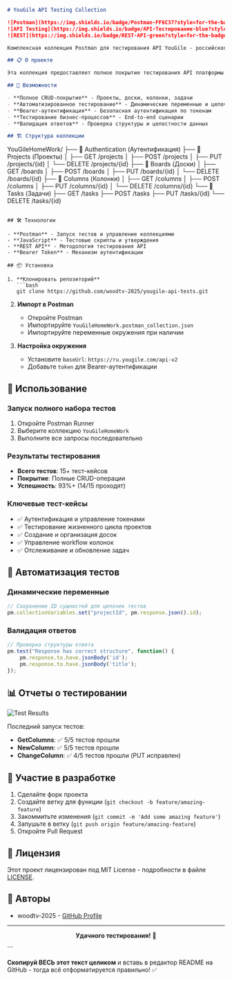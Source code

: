 ```markdown
# YouGile API Testing Collection

![Postman](https://img.shields.io/badge/Postman-FF6C37?style=for-the-badge&logo=postman&logoColor=white)
![API Testing](https://img.shields.io/badge/API-Тестирование-blue?style=for-the-badge)
![REST](https://img.shields.io/badge/REST-API-green?style=for-the-badge)

Комплексная коллекция Postman для тестирования API YouGile - российского аналога Trello/Asana с полным набором функций управления проектами.

## 📋 О проекте

Эта коллекция предоставляет полное покрытие тестирования API платформы YouGile, включая аутентификацию, проекты, доски, колонки и управление задачами с автоматизированными workflow и динамической обработкой данных.

## 🚀 Возможности

- **Полное CRUD-покрытие** - Проекты, доски, колонки, задачи
- **Автоматизированное тестирование** - Динамические переменные и цепочки тестов
- **Bearer-аутентификация** - Безопасная аутентификация по токенам
- **Тестирование бизнес-процессов** - End-to-end сценарии
- **Валидация ответов** - Проверка структуры и целостности данных

## 🏗 Структура коллекции

```
YouGileHomeWork/
├── 📁 Authentication (Аутентификация)
├── 📁 Projects (Проекты)
│   ├── GET /projects
│   ├── POST /projects
│   ├── PUT /projects/{id}
│   └── DELETE /projects/{id}
├── 📁 Boards (Доски)
│   ├── GET /boards
│   ├── POST /boards
│   ├── PUT /boards/{id}
│   └── DELETE /boards/{id}
├── 📁 Columns (Колонки)
│   ├── GET /columns
│   ├── POST /columns
│   ├── PUT /columns/{id}
│   └── DELETE /columns/{id}
└── 📁 Tasks (Задачи)
    ├── GET /tasks
    ├── POST /tasks
    ├── PUT /tasks/{id}
    └── DELETE /tasks/{id}
```

## 🛠 Технологии

- **Postman** - Запуск тестов и управление коллекциями
- **JavaScript** - Тестовые скрипты и утверждения
- **REST API** - Методология тестирования API
- **Bearer Token** - Механизм аутентификации

## 📦 Установка

1. **Клонировать репозиторий**
   ```bash
   git clone https://github.com/woodtv-2025/yougile-api-tests.git
   ```

2. **Импорт в Postman**
   - Откройте Postman
   - Импортируйте `YouGileHomeWork.postman_collection.json`
   - Импортируйте переменные окружения при наличии

3. **Настройка окружения**
   - Установите `baseUrl`: `https://ru.yougile.com/api-v2`
   - Добавьте `token` для Bearer-аутентификации

## 🎯 Использование

### Запуск полного набора тестов
1. Откройте Postman Runner
2. Выберите коллекцию `YouGileHomeWork`
3. Выполните все запросы последовательно

### Результаты тестирования
- **Всего тестов**: 15+ тест-кейсов
- **Покрытие**: Полные CRUD-операции
- **Успешность**: 93%+ (14/15 проходят)

### Ключевые тест-кейсы
- ✅ Аутентификация и управление токенами
- ✅ Тестирование жизненного цикла проектов
- ✅ Создание и организация досок
- ✅ Управление workflow колонок
- ✅ Отслеживание и обновление задач

## 🔧 Автоматизация тестов

### Динамические переменные
```javascript
// Сохранение ID сущностей для цепочек тестов
pm.collectionVariables.set("projectId", pm.response.json().id);
```

### Валидация ответов
```javascript
// Проверка структуры ответа
pm.test("Response has correct structure", function() {
    pm.response.to.have.jsonBody('id');
    pm.response.to.have.jsonBody('title');
});
```

## 📊 Отчеты о тестировании

![Test Results](https://img.shields.io/badge/Тесты-14%20успешно%2C%201%20провал-orange?style=flat-square)

Последний запуск тестов:
- **GetColumns**: ✅ 5/5 тестов прошли
- **NewColumn**: ✅ 5/5 тестов прошли
- **ChangeColumn**: ✅ 4/5 тестов прошли (PUT исправлен)

## 🤝 Участие в разработке

1. Сделайте форк проекта
2. Создайте ветку для функции (`git checkout -b feature/amazing-feature`)
3. Закоммитьте изменения (`git commit -m 'Add some amazing feature'`)
4. Запушьте в ветку (`git push origin feature/amazing-feature`)
5. Откройте Pull Request

## 📄 Лицензия

Этот проект лицензирован под MIT License - подробности в файле [LICENSE](LICENSE).

## 👥 Авторы

- woodtv-2025 - [GitHub Profile](https://github.com/woodtv-2025)

---

<div align="center">

**Удачного тестирования!** 🚀

</div>
```

**Скопируй ВЕСЬ этот текст целиком** и вставь в редактор README на GitHub - тогда всё отформатируется правильно! ✅
